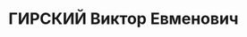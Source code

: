 ---
title: ГИРСКИЙ Виктор Евменович
description: "1900 р. н., с. Павлівка Чаплинського р-ну, теп. Херсонська обл., прож.\
  \ м. Вінниця, українець, із селян, малописьменний, чл. ВКП(б), керуючий обл. заготконторою,\
  \ одруж. \n  Арешт. 19.09.1937. Звинувач. за ст. 54-7, 8, 11 КК УРСР. За вироком\
  \ Верховного суду СРСР розстріляний 24.11.1937. \n  Реабіл. 08.08.1957."
---